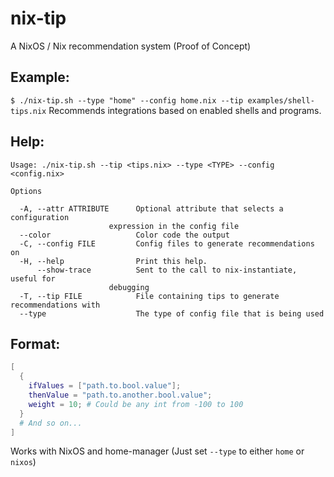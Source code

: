 # nix-tip
A NixOS / Nix recommendation system (Proof of Concept)

## Example:

`$ ./nix-tip.sh --type "home" --config home.nix --tip examples/shell-tips.nix`
Recommends integrations based on enabled shells and programs.

## Help:
```
Usage: ./nix-tip.sh --tip <tips.nix> --type <TYPE> --config <config.nix>

Options

  -A, --attr ATTRIBUTE      Optional attribute that selects a configuration
                      expression in the config file
  --color                   Color code the output
  -C, --config FILE         Config files to generate recommendations on
  -H, --help                Print this help.
      --show-trace          Sent to the call to nix-instantiate, useful for
                      debugging
  -T, --tip FILE            File containing tips to generate recommendations with
  --type                    The type of config file that is being used
```

## Format:

```nix
[
  {
    ifValues = ["path.to.bool.value"];
    thenValue = "path.to.another.bool.value";
    weight = 10; # Could be any int from -100 to 100
  }
  # And so on...
]
```

Works with NixOS and home-manager
(Just set `--type` to either `home` or `nixos`)
